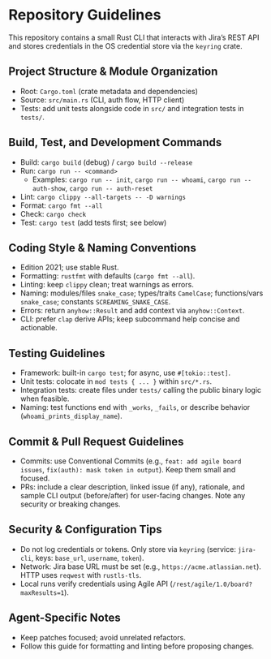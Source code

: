 # Repository Guidelines

This repository contains a small Rust CLI that interacts with Jira’s REST API and stores credentials in the OS credential store via the `keyring` crate.

## Project Structure & Module Organization
- Root: `Cargo.toml` (crate metadata and dependencies)
- Source: `src/main.rs` (CLI, auth flow, HTTP client)
- Tests: add unit tests alongside code in `src/` and integration tests in `tests/`.

## Build, Test, and Development Commands
- Build: `cargo build` (debug) / `cargo build --release`
- Run: `cargo run -- <command>`
  - Examples: `cargo run -- init`, `cargo run -- whoami`, `cargo run -- auth-show`, `cargo run -- auth-reset`
- Lint: `cargo clippy --all-targets -- -D warnings`
- Format: `cargo fmt --all`
- Check: `cargo check`
- Test: `cargo test` (add tests first; see below)

## Coding Style & Naming Conventions
- Edition 2021; use stable Rust.
- Formatting: `rustfmt` with defaults (`cargo fmt --all`).
- Linting: keep `clippy` clean; treat warnings as errors.
- Naming: modules/files `snake_case`; types/traits `CamelCase`; functions/vars `snake_case`; constants `SCREAMING_SNAKE_CASE`.
- Errors: return `anyhow::Result` and add context via `anyhow::Context`.
- CLI: prefer `clap` derive APIs; keep subcommand help concise and actionable.

## Testing Guidelines
- Framework: built-in `cargo test`; for async, use `#[tokio::test]`.
- Unit tests: colocate in `mod tests { ... }` within `src/*.rs`.
- Integration tests: create files under `tests/` calling the public binary logic when feasible.
- Naming: test functions end with `_works`, `_fails`, or describe behavior (`whoami_prints_display_name`).

## Commit & Pull Request Guidelines
- Commits: use Conventional Commits (e.g., `feat: add agile board issues`, `fix(auth): mask token in output`). Keep them small and focused.
- PRs: include a clear description, linked issue (if any), rationale, and sample CLI output (before/after) for user-facing changes. Note any security or breaking changes.

## Security & Configuration Tips
- Do not log credentials or tokens. Only store via `keyring` (service: `jira-cli`, keys: `base_url`, `username`, `token`).
- Network: Jira base URL must be set (e.g., `https://acme.atlassian.net`). HTTP uses `reqwest` with `rustls-tls`.
- Local runs verify credentials using Agile API (`/rest/agile/1.0/board?maxResults=1`).

## Agent-Specific Notes
- Keep patches focused; avoid unrelated refactors.
- Follow this guide for formatting and linting before proposing changes.
